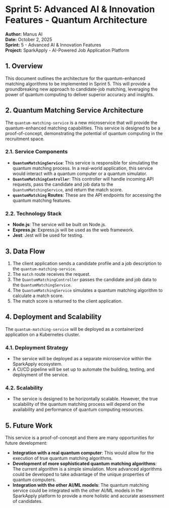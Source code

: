 # Sprint 5: Advanced AI & Innovation Features - Quantum Architecture

**Author:** Manus AI  
**Date:** October 2, 2025  
**Sprint:** 5 - Advanced AI & Innovation Features  
**Project:** SparkApply - AI-Powered Job Application Platform

## 1. Overview

This document outlines the architecture for the quantum-enhanced matching algorithms to be implemented in Sprint 5. This will provide a groundbreaking new approach to candidate-job matching, leveraging the power of quantum computing to deliver superior accuracy and insights.

## 2. Quantum Matching Service Architecture

The `quantum-matching-service` is a new microservice that will provide the quantum-enhanced matching capabilities. This service is designed to be a proof-of-concept, demonstrating the potential of quantum computing in the recruitment space.

### 2.1. Service Components

- **`QuantumMatchingService`**: This service is responsible for simulating the quantum matching process. In a real-world application, this service would interact with a quantum computer or a quantum simulator.
- **`QuantumMatchingController`**: This controller will handle incoming API requests, pass the candidate and job data to the `QuantumMatchingService`, and return the match score.
- **`quantumMatching` Routes**: These are the API endpoints for accessing the quantum matching features.

### 2.2. Technology Stack

- **Node.js**: The service will be built on Node.js.
- **Express.js**: Express.js will be used as the web framework.
- **Jest**: Jest will be used for testing.

## 3. Data Flow

1. The client application sends a candidate profile and a job description to the `quantum-matching-service`.
2. The `match` route receives the request.
3. The `QuantumMatchingController` passes the candidate and job data to the `QuantumMatchingService`.
4. The `QuantumMatchingService` simulates a quantum matching algorithm to calculate a match score.
5. The match score is returned to the client application.

## 4. Deployment and Scalability

The `quantum-matching-service` will be deployed as a containerized application on a Kubernetes cluster.

### 4.1. Deployment Strategy

- The service will be deployed as a separate microservice within the SparkApply ecosystem.
- A CI/CD pipeline will be set up to automate the building, testing, and deployment of the service.

### 4.2. Scalability

- The service is designed to be horizontally scalable. However, the true scalability of the quantum matching process will depend on the availability and performance of quantum computing resources.

## 5. Future Work

This service is a proof-of-concept and there are many opportunities for future development:

- **Integration with a real quantum computer**: This would allow for the execution of true quantum matching algorithms.
- **Development of more sophisticated quantum matching algorithms**: The current algorithm is a simple simulation. More advanced algorithms could be developed to take advantage of the unique properties of quantum computers.
- **Integration with the other AI/ML models**: The quantum matching service could be integrated with the other AI/ML models in the SparkApply platform to provide a more holistic and accurate assessment of candidates.
